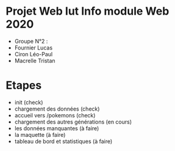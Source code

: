 # Projet Web Iut Info module Web 2020

- Groupe N°2 :
- Fournier Lucas
- Ciron Léo-Paul
- Macrelle Tristan

# Etapes

- init (check)
- chargement des données (check)
- accueil vers /pokemons (check)
- chargement des autres générations (en cours)
- les données manquantes (à faire)
- la maquette (à faire)
- tableau de bord et statistiques (à faire)
